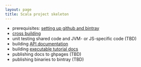 ```yaml
---
layout: page
title: Scala project skeleton
---
```



-   prerequisites:  [setting up github and bintray](gh+bintray)
-   [cross building](xbuild)
-   unit testing shared code and JVM- or JS-specific code (TBD)
-   building [API documentation](apidocs)
-   building [executable tutorial docs](tut)
-   publishing docs to ghpages (TBD)
-   publishing binaries to bintray (TBD)
